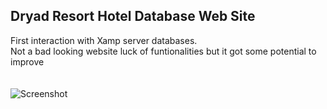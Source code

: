 <!DOCTYPE html>
<html>
<head>
</head>
<body>

<h2>Dryad Resort Hotel Database Web Site</h2>

<div>
First interaction with Xamp server databases.<br>
Not a bad looking website luck of funtionalities but it got some potential to improve<br>
<br>
<br>
</div>
<img src="shot/1.png" alt="Screenshot">
</body>
</html>
